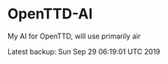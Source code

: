 # OpenTTD-AI
My AI for OpenTTD, will use primarily air

Latest backup: Sun Sep 29 06:19:01 UTC 2019
